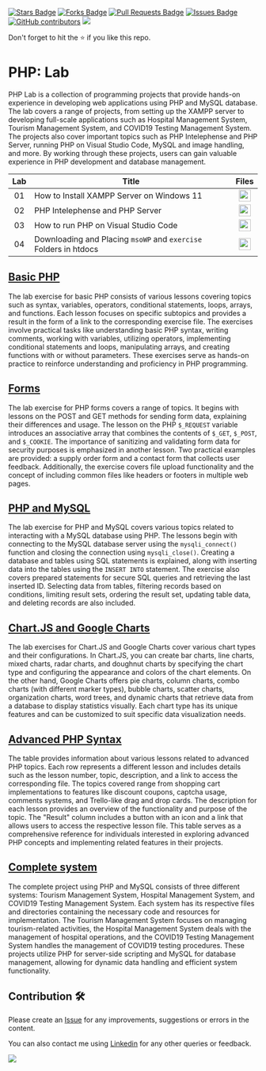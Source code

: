 <a href="https://github.com/drshahizan/learn-php/stargazers"><img src="https://img.shields.io/github/stars/drshahizan/learn-php" alt="Stars Badge"/></a>
<a href="https://github.com/drshahizan/learn-php/network/members"><img src="https://img.shields.io/github/forks/drshahizan/learn-php" alt="Forks Badge"/></a>
<a href="https://github.com/drshahizan/learn-php/pulls"><img src="https://img.shields.io/github/issues-pr/drshahizan/learn-php" alt="Pull Requests Badge"/></a>
<a href="https://github.com/drshahizan/learn-php/issues"><img src="https://img.shields.io/github/issues/drshahizan/learn-php" alt="Issues Badge"/></a>
<a href="https://github.com/drshahizan/learn-php/graphs/contributors"><img alt="GitHub contributors" src="https://img.shields.io/github/contributors/drshahizan/learn-php?color=2b9348"></a>
![](https://visitor-badge.glitch.me/badge?page_id=drshahizan/learn-php)

Don't forget to hit the :star: if you like this repo.

# PHP: Lab
PHP Lab is a collection of programming projects that provide hands-on experience in developing web applications using PHP and MySQL database. The lab covers a range of projects, from setting up the XAMPP server to developing full-scale applications such as Hospital Management System, Tourism Management System, and COVID19 Testing Management System. The projects also cover important topics such as PHP Intelephense and PHP Server, running PHP on Visual Studio Code, MySQL and image handling, and more. By working through these projects, users can gain valuable experience in PHP development and database management.


| Lab | Title | Files |
| :-----: | ----- | :------: | 
| 01 | How to Install XAMPP Server on Windows 11 |<a href="../../lab/php/lab1" ><img src="../../images/folder_info.png" width="24px" height="24px" ></a> |
| 02 | PHP Intelephense and PHP Server |<a href="../../lab/php/lab2" ><img src="../../images/folder_info.png" width="24px" height="24px"></a>|
| 03 | How to run PHP on Visual Studio Code |<a href="../../lab/php/lab3" ><img src="../../images/folder_info.png" width="24px" height="24px" ></a> |
| 04 | Downloading and Placing `msoWP` and `exercise` Folders in htdocs |<a href="../../lab/php/lab4" ><img src="../../images/folder_info.png" width="24px" height="24px" ></a> |

## [Basic PHP](01-basic.md)
The lab exercise for basic PHP consists of various lessons covering topics such as syntax, variables, operators, conditional statements, loops, arrays, and functions. Each lesson focuses on specific subtopics and provides a result in the form of a link to the corresponding exercise file. The exercises involve practical tasks like understanding basic PHP syntax, writing comments, working with variables, utilizing operators, implementing conditional statements and loops, manipulating arrays, and creating functions with or without parameters. These exercises serve as hands-on practice to reinforce understanding and proficiency in PHP programming.

## [Forms](02-form.md)
The lab exercise for PHP forms covers a range of topics. It begins with lessons on the POST and GET methods for sending form data, explaining their differences and usage. The lesson on the PHP `$_REQUEST` variable introduces an associative array that combines the contents of `$_GET`, `$_POST`, and `$_COOKIE`. The importance of sanitizing and validating form data for security purposes is emphasized in another lesson. Two practical examples are provided: a supply order form and a contact form that collects user feedback. Additionally, the exercise covers file upload functionality and the concept of including common files like headers or footers in multiple web pages. 

## [PHP and MySQL](03-mysql.md)
The lab exercise for PHP and MySQL covers various topics related to interacting with a MySQL database using PHP. The lessons begin with connecting to the MySQL database server using the `mysqli_connect()` function and closing the connection using `mysqli_close()`. Creating a database and tables using SQL statements is explained, along with inserting data into the tables using the `INSERT INTO` statement. The exercise also covers prepared statements for secure SQL queries and retrieving the last inserted ID. Selecting data from tables, filtering records based on conditions, limiting result sets, ordering the result set, updating table data, and deleting records are also included. 

## [Chart.JS and Google Charts](04-chart.md)
The lab exercises for Chart.JS and Google Charts cover various chart types and their configurations. In Chart.JS, you can create bar charts, line charts, mixed charts, radar charts, and doughnut charts by specifying the chart type and configuring the appearance and colors of the chart elements. On the other hand, Google Charts offers pie charts, column charts, combo charts (with different marker types), bubble charts, scatter charts, organization charts, word trees, and dynamic charts that retrieve data from a database to display statistics visually. Each chart type has its unique features and can be customized to suit specific data visualization needs.

## [Advanced PHP Syntax](05-advanced.md)
The table provides information about various lessons related to advanced PHP topics. Each row represents a different lesson and includes details such as the lesson number, topic, description, and a link to access the corresponding file. The topics covered range from shopping cart implementations to features like discount coupons, captcha usage, comments systems, and Trello-like drag and drop cards. The description for each lesson provides an overview of the functionality and purpose of the topic. The "Result" column includes a button with an icon and a link that allows users to access the respective lesson file. This table serves as a comprehensive reference for individuals interested in exploring advanced PHP concepts and implementing related features in their projects.

## [Complete system](06-system.md)
The complete project using PHP and MySQL consists of three different systems: Tourism Management System, Hospital Management System, and COVID19 Testing Management System. Each system has its respective files and directories containing the necessary code and resources for implementation. The Tourism Management System focuses on managing tourism-related activities, the Hospital Management System deals with the management of hospital operations, and the COVID19 Testing Management System handles the management of COVID19 testing procedures. These projects utilize PHP for server-side scripting and MySQL for database management, allowing for dynamic data handling and efficient system functionality.

## Contribution 🛠️
Please create an [Issue](https://github.com/drshahizan/learn-php/issues) for any improvements, suggestions or errors in the content.

You can also contact me using [Linkedin](https://www.linkedin.com/in/drshahizan/) for any other queries or feedback.

![](https://visitor-badge.glitch.me/badge?page_id=drshahizan)

